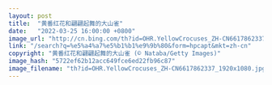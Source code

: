 ```yaml
---
layout: post
title:  "黄番红花和翩翩起舞的大山雀"
date:   "2022-03-25 16:00:00 +0800"
image_url: "http://cn.bing.com/th?id=OHR.YellowCrocuses_ZH-CN6617862337_1920x1080.jpg&rf=LaDigue_1920x1080.jpg&pid=hp"
link: "/search?q=%e5%a4%a7%e5%b1%b1%e9%9b%80&form=hpcapt&mkt=zh-cn"
copyright: "黄番红花和翩翩起舞的大山雀 (© Nataba/Getty Images)"
image_hash: "5722ef62b12acc649fce6ed22fb96c87"
image_filename: "th?id=OHR.YellowCrocuses_ZH-CN6617862337_1920x1080.jpg&rf=LaDigue_1920x1080.jpg&pid=hp"
---
```

